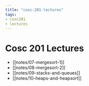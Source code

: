 ```yaml
---
title: "cosc-201-lectures"
tags:
- cosc201
- lectures
---
```


# Cosc 201 Lectures

- [[notes/07-mergesort-1]]
- [[notes/08-mergesort-2]]
- [[notes/09-stacks-and-queues]]
- [[notes/10-heaps-and-heapsort]]